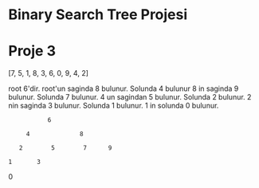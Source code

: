# Binary Search Tree Projesi
# Proje 3

[7, 5, 1, 8, 3, 6, 0, 9, 4, 2]  

root 6'dir. root'un saginda 8 bulunur. Solunda 4 bulunur
8 in saginda 9 bulunur. Solunda 7 bulunur. 4 un sagindan 5 bulunur. Solunda 2 bulunur.
2 nin saginda 3 bulunur. Solunda 1 bulunur.
1 in solunda 0 bulunur.

		       6

	     4		        8

       2        5	     7	    9

    1       3

0